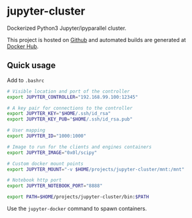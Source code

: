 jupyter-cluster
===============

Dockerized Python3 Jupyter/ipyparallel cluster.

This project is hosted on [Github](https://github.com/0x0L/jupyter-cluster) and automated builds are generated at [Docker Hub](https://hub.docker.com/r/0x0l).

Quick usage
-----------

Add to `.bashrc`
```sh
# Visible location and port of the controller
export JUPYTER_CONTROLLER="192.168.99.100:12345"

# A key pair for connections to the controller
export JUPYTER_KEY="$HOME/.ssh/id_rsa"
export JUPYTER_KEY_PUB="$HOME/.ssh/id_rsa.pub"

# User mapping
export JUPYTER_ID="1000:1000"

# Image to run for the clients and engines containers
export JUPYTER_IMAGE="0x0l/scipy"

# Custom docker mount points
export JUPYTER_MOUNT="-v $HOME/projects/jupyter-cluster/mnt:/mnt"

# Notebook http port
export JUPYTER_NOTEBOOK_PORT="8888"

export PATH=$HOME/projects/jupyter-cluster/bin:$PATH
```

Use the `jupyter-docker` command to spawn containers.
